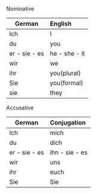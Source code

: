 Nominative

| German  | English |
|---------|:--------|
|   Ich   |    I    |
|   du    |    you  |
|er - sie - es | he - she - it|
|wir | we|
|ihr|you(plural)|
|Sie| you(formal)|
|sie|they|


Accusative

| German  | Conjugation |
|---------|:--------|
|   Ich   |    mich   |
|   du    |    dich  |
|er - sie - es | ihn - sie - es|
|wir | uns|
|ihr|euch|
|Sie| Sie|

